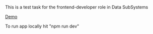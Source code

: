 This is a test task for the frontend-developer role in Data SubSystems

[Demo](https://dss-test-task.vercel.app/)

To run app locally hit "npm run dev"
